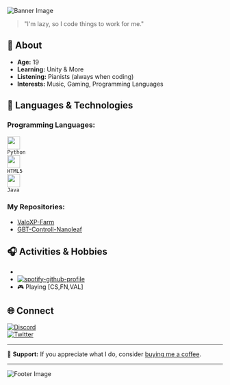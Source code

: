 

![Banner Image](https://cdn.discordapp.com/banners/1017940084164669460/89a22abc5b966293d1efa3952219d823.webp?size=1024&width=0&height=256)

> "I'm lazy, so I code things to work for me."

## 🌱 About

- **Age:** 19
- **Learning:** Unity & More
- **Listening:** Pianists (always when coding)
- **Interests:** Music, Gaming, Programming Languages

## 🔧 Languages & Technologies

### Programming Languages:
<code><img height="30" src="https://media.discordapp.net/attachments/1157094050315382865/1163800425116487731/python-5-logo-png-transparent.png?ex=6540e49b&is=652e6f9b&hm=1d9700a098ba434e53315119391f3ad9bf8dc487d8be3b3cb4fcfddb93fdd357&=&width=674&height=671"> Python</code>  
<code><img height="30" src="https://cdn.discordapp.com/attachments/1157094050315382865/1163800911395692635/Download_5.png?ex=6540e50f&is=652e700f&hm=de01e3b0adac7b11775044fcce6ae7b7e77a9af08416106d964f144c68016c0b&"> HTML5</code>  
<code><img height="30" src="https://cdn.discordapp.com/attachments/1157094050315382865/1163801180200259694/java-logo-1.png?ex=6540e54f&is=652e704f&hm=9e1e8e2cd6f2f5ef639d8fa5cd456971794e38d2ef559c9bace2a00986cd9784&"> Java</code>

### My Repositories:
- [ValoXP-Farm](https://github.com/dailyspryse/ValoXP-Farm)
- [GBT-Controll-Nanoleaf](https://github.com/dailyspryse/GBT-Controll-Nanoleaf)

## 🎧 Activities & Hobbies

- 
-  [![spotify-github-profile](https://spotify-github-profile.vercel.app/api/view?uid=stationtest24&cover_image=true&theme=novatorem&show_offline=false&background_color=121212&bar_color=53b14f&bar_color_cover=false)](https://open.spotify.com/user/stationtest24?si=35c4186939ed444e)
- 🎮 Playing [CS,FN,VAL]

## 🌐 Connect

[![Discord](https://img.shields.io/badge/Discord-5865F2?style=for-the-badge&logo=discord&logoColor=white)](https://discord.com/users/444876886397681666)  
[![Twitter](https://img.shields.io/badge/Twitter-1DA1F2?style=for-the-badge&logo=twitter&logoColor=white)](https://twitter.com/dailyspryse)  


---

💌 **Support:** If you appreciate what I do, consider [buying me a coffee](https://ko-fi.com/daily88403).

---

![Footer Image](link-zu-deinem-footer.jpg)
